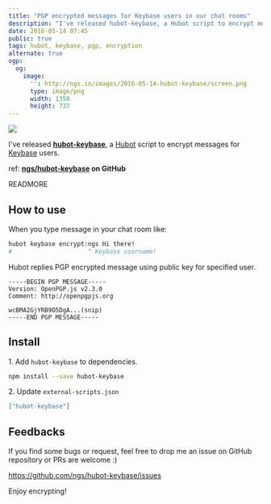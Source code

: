 ```yaml
---
title: "PGP encrypted messages for Keybase users in our chat rooms"
description: "I've released hubot-keybase, a Hubot script to encrypt messages for Keybase users."
date: 2016-05-14 07:45
public: true
tags: hubot, keybase, pgp, encryption
alternate: true
ogp:
  og:
    image:
      '': http://ngs.io/images/2016-05-14-hubot-keybase/screen.png
      type: image/png
      width: 1358
      height: 737
---
```


![](2016-05-14-hubot-keybase/screen.png)

I've released **[hubot-keybase]**, a [Hubot] script to encrypt messages for [Keybase] users.

ref: **[ngs/hubot-keybase][hubot-keybase] on GitHub**

READMORE

## How to use

When you type message in your chat room like:

```sh
hubot keybase encrypt:ngs Hi there!
#                     ^ Keybase username!
```

Hubot replies PGP encrypted message using public key for specified user.

```
-----BEGIN PGP MESSAGE-----
Version: OpenPGP.js v2.3.0
Comment: http://openpgpjs.org

wcBMA2GjYRB9O5DgA...(snip)
-----END PGP MESSAGE-----
```

## Install

1\. Add `hubot-keybase` to dependencies.

```bash
npm install --save hubot-keybase
```

2\. Update `external-scripts.json`

```json
["hubot-keybase"]
```

## Feedbacks

If you find some bugs or request, feel free to drop me an issue on GitHub repository or PRs are welcome :)

https://github.com/ngs/hubot-keybase/issues

Enjoy encrypting!

[Keybase]: https://keybase.io/
[hubot-keybase]: https://github.com/ngs/hubot-keybase
[Hubot]: https://hubot.github.com/

